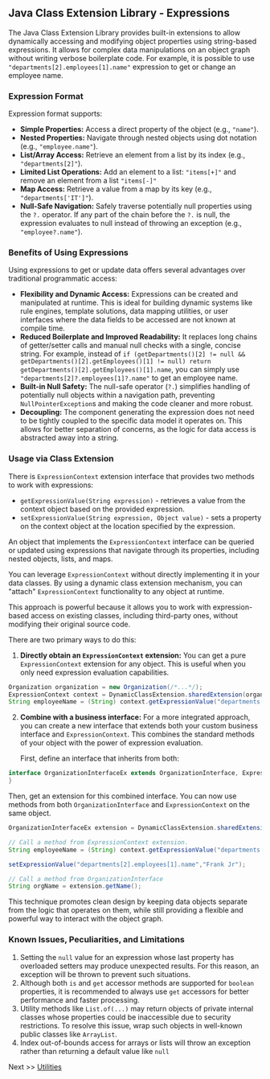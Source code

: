 ## Java Class Extension Library - Expressions

The Java Class Extension Library provides built-in extensions to allow dynamically accessing and modifying object
properties using string-based expressions. It allows for complex data manipulations on an object graph without writing
verbose boilerplate code. For example, it is possible to use `"departments[2].employees[1].name"` expression to get or
change an employee name.

### Expression Format

Expression format supports:

* **Simple Properties:** Access a direct property of the object (e.g., `"name"`).
* **Nested Properties:** Navigate through nested objects using dot notation (e.g., `"employee.name"`).
* **List/Array Access:** Retrieve an element from a list by its index (e.g., `"departments[2]"`).
* **Limited List Operations:** Add an element to a list: `"items[+]"` and remove an element from a list `"items[-]"`
* **Map Access:** Retrieve a value from a map by its key (e.g., `"departments['IT']"`).
* **Null-Safe Navigation:** Safely traverse potentially null properties using the `?.` operator. If any part of the
  chain before the `?.` is null, the expression evaluates to null instead of throwing an exception (e.g.,
  `"employee?.name"`).

### Benefits of Using Expressions

Using expressions to get or update data offers several advantages over traditional programmatic access:

* **Flexibility and Dynamic Access:** Expressions can be created and manipulated at runtime. This is ideal for building
  dynamic systems like rule engines, template solutions, data mapping utilities, or user interfaces where the data
  fields to be accessed are not known at compile time.
* **Reduced Boilerplate and Improved Readability:** It replaces long chains of getter/setter calls and manual null
  checks with a single, concise string. For example, instead of
  `if (getDepartments()[2] != null && getDepartments()[2].getEmployees()[1] != null) return getDepartments()[2].getEmployees()[1].name`,
  you can simply use
  `"departments[2]?.employees[1]?.name"` to get an employee name.
* **Built-in Null Safety:** The null-safe operator (`?.`) simplifies handling of potentially null objects within a
  navigation path, preventing `NullPointerException`s and making the code cleaner and more robust.
* **Decoupling:** The component generating the expression does not need to be tightly coupled to the specific data model
  it operates on. This allows for better separation of concerns, as the logic for data access is abstracted away into a
  string.

### Usage via Class Extension

There is `ExpressionContext` extension interface that provides two methods to work with expressions:

* `getExpressionValue(String expression)` - retrieves a value from the context object based on the provided expression.
* `setExpressionValue(String expression, Object value)` - sets a property on the context object at the location
  specified by the expression.

An object that implements the `ExpressionContext` interface can be queried or updated using expressions that navigate
through its properties, including nested objects, lists, and maps.

You can leverage `ExpressionContext` without directly implementing it in your data classes. By using a dynamic class
extension mechanism, you can "attach" `ExpressionContext` functionality to any object at runtime.

This approach is powerful because it allows you to work with expression-based access on existing classes, including
third-party ones, without modifying their original source code.

There are two primary ways to do this:

1. **Directly obtain an `ExpressionContext` extension:**
   You can get a pure `ExpressionContext` extension for any object. This is useful when you only need expression
   evaluation capabilities.

```java
Organization organization = new Organization(/*...*/);
ExpressionContext context = DynamicClassExtension.sharedExtension(organization, ExpressionContext.class);
String employeeName = (String) context.getExpressionValue("departments[0].employees[0].name");
```

2. **Combine with a business interface:**
   For a more integrated approach, you can create a new interface that extends both your custom business interface and
   `ExpressionContext`. This combines the standard methods of your object with the power of expression evaluation.

   First, define an interface that inherits from both:

```java
interface OrganizationInterfaceEx extends OrganizationInterface, ExpressionContext {
}
```

Then, get an extension for this combined interface. You can now use methods from both `OrganizationInterface` and
`ExpressionContext` on the same object.

```java
OrganizationInterfaceEx extension = DynamicClassExtension.sharedExtension(organization, OrganizationInterfaceEx.class);

// Call a method from ExpressionContext extension.
String employeeName = (String) context.getExpressionValue("departments[0].employees[0].name");

setExpressionValue("departments[2].employees[1].name","Frank Jr");

// Call a method from OrganizationInterface
String orgName = extension.getName();
```

This technique promotes clean design by keeping data objects separate from the logic that operates on them, while still
providing a flexible and powerful way to interact with the object graph.

### Known Issues, Peculiarities, and Limitations

1. Setting the `null` value for an expression whose last property has overloaded setters may produce unexpected results.
   For this reason, an exception will be thrown to prevent such situations.
2. Although both `is` and `get` accessor methods are supported for `boolean` properties, it is recommended to always use
   `get` accessors for better performance and faster processing.
3. Utility methods like `List.of(...)` may return objects of private internal classes whose properties could be
   inaccessible due to security restrictions. To resolve this issue, wrap such objects in well-known public classes
   like `ArrayList`.
4. Index out-of-bounds access for arrays or lists will throw an exception rather than returning a default value like
   `null`

Next >> [Utilities](utilities.md)